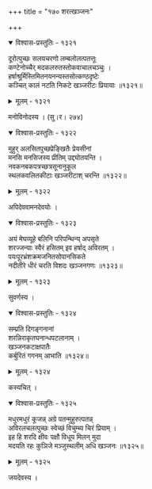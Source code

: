 +++
title = "१७० शरत्खञ्जनः"

+++



<details open><summary>विश्वास-प्रस्तुतिः - १३२१</summary>

दूरोत्पुच्छः सलयचरणो लम्बलोलत्पतत्तूः  
कण्टेनोच्चैर् मदकलरुतस्तोकवाचालचञ्चुः ।  
हर्षाश्रूर्मिस्तिमितनयनन्यस्तसोत्कण्ठदृष्टेः  
कञ्चित् कालं नटति निकटे खञ्जरीटः प्रियायाः ॥१३२१॥
</details>

<details><summary>मूलम् - १३२१</summary>

दूरोत्पुच्छः सलयचरणो लम्बलोलत्पतत्तूः  
कण्टेनोच्चैर् मदकलरुतस्तोकवाचालचञ्चुः ।  
हर्षाश्रूर्मिस्तिमितनयनन्यस्तसोत्कण्ठदृष्टेः  
कञ्चित् कालं नटति निकटे खञ्जरीटः प्रियायाः ॥१३२१॥
</details>


मनोविनोदस्य । (सु।र। २७४)  



<details open><summary>विश्वास-प्रस्तुतिः - १३२२</summary>

मुहुर् अलसितपुच्छप्रेङ्खितैः प्रेयसीनां  
मनसि मनसिजस्य प्रीतिम् उद्द्योतयन्ति ।  
नवकनबकपत्रच्छत्रसूनानुकूल  
स्थलकवलितकीटाः खञ्जरीटाश् चरन्ति ॥१३२२॥
</details>

<details><summary>मूलम् - १३२२</summary>

मुहुर् अलसितपुच्छप्रेङ्खितैः प्रेयसीनां  
मनसि मनसिजस्य प्रीतिम् उद्द्योतयन्ति ।  
नवकनबकपत्रच्छत्रसूनानुकूल  
स्थलकवलितकीटाः खञ्जरीटाश् चरन्ति ॥१३२२॥
</details>


अपिदेववामनदेवयोः ।  



<details open><summary>विश्वास-प्रस्तुतिः - १३२३</summary>

अयं मेघव्यूहे बलिनि परिपन्थिन्य् अपसृते   
शरज्जन्याः स्वैरं हसितम् इव हर्षाद् अविरतम् ।  
पयःपूरभ्रंशक्रमजनितसोपानसिकते   
नदीतीरे धीरं चरति विशदः खञ्जनगणः ॥१३२३॥
</details>

<details><summary>मूलम् - १३२३</summary>

अयं मेघव्यूहे बलिनि परिपन्थिन्य् अपसृते   
शरज्जन्याः स्वैरं हसितम् इव हर्षाद् अविरतम् ।  
पयःपूरभ्रंशक्रमजनितसोपानसिकते   
नदीतीरे धीरं चरति विशदः खञ्जनगणः ॥१३२३॥
</details>


सुवर्णस्य ।  



<details open><summary>विश्वास-प्रस्तुतिः - १३२४</summary>

सम्प्रति दिगङ्गनानां  
शरन्निराकृतघनान्धपटलानाम् ।  
खञ्जनकटाक्षपातैः  
कर्बुरितं गगनम् आभाति ॥१३२४॥
</details>

<details><summary>मूलम् - १३२४</summary>

सम्प्रति दिगङ्गनानां  
शरन्निराकृतघनान्धपटलानाम् ।  
खञ्जनकटाक्षपातैः  
कर्बुरितं गगनम् आभाति ॥१३२४॥
</details>


कस्यचित् ।  



<details open><summary>विश्वास-प्रस्तुतिः - १३२५</summary>

मधुरमधुरं कूजन्न् अग्रे पतन्मुहुरुत्पतन्न्  
अविरलचलत्पुच्छः स्वेच्छं विचुम्ब्य चिरं प्रियाम् ।  
इह हि शरदि क्षीवः पक्षौ विधूय मिलन् मुदा  
मदयति रहः कुञिजे मञ्जुस्थलीम् अधि खञ्जनः ॥१३२५॥
</details>

<details><summary>मूलम् - १३२५</summary>

मधुरमधुरं कूजन्न् अग्रे पतन्मुहुरुत्पतन्न्  
अविरलचलत्पुच्छः स्वेच्छं विचुम्ब्य चिरं प्रियाम् ।  
इह हि शरदि क्षीवः पक्षौ विधूय मिलन् मुदा  
मदयति रहः कुञिजे मञ्जुस्थलीम् अधि खञ्जनः ॥१३२५॥
</details>


जयदेवस्य ।  